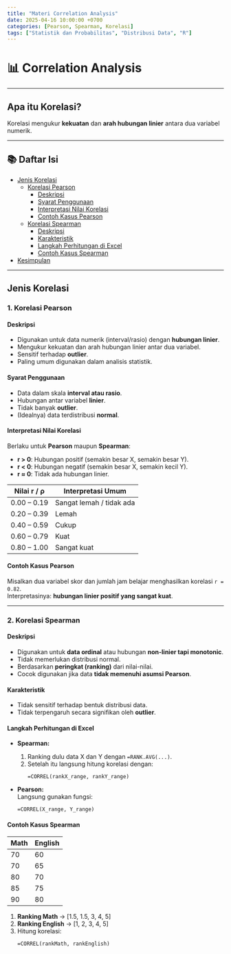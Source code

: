```yaml
---
title: "Materi Correlation Analysis"
date: 2025-04-16 10:00:00 +0700
categories: [Pearson, Spearman, Korelasi]
tags: ["Statistik dan Probabilitas", "Distribusi Data", "R"]
---
```


# 📊 Correlation Analysis

---

## Apa itu Korelasi?
Korelasi mengukur **kekuatan** dan **arah hubungan linier** antara dua variabel numerik.

---

## 📚 Daftar Isi
- [Jenis Korelasi](#jenis-korelasi)
  - [Korelasi Pearson](#1-korelasi-pearson)
    - [Deskripsi](#deskripsi)
    - [Syarat Penggunaan](#syarat-penggunaan)
    - [Interpretasi Nilai Korelasi](#interpretasi-nilai-korelasi)
    - [Contoh Kasus Pearson](#contoh-kasus-pearson)
  - [Korelasi Spearman](#2-korelasi-spearman)
    - [Deskripsi](#deskripsi-1)
    - [Karakteristik](#karakteristik)
    - [Langkah Perhitungan di Excel](#langkah-perhitungan-di-excel)
    - [Contoh Kasus Spearman](#contoh-kasus-spearman)
- [Kesimpulan](#kesimpulan)

---

## Jenis Korelasi

### 1. Korelasi Pearson

#### Deskripsi
- Digunakan untuk data numerik (interval/rasio) dengan **hubungan linier**.
- Mengukur kekuatan dan arah hubungan linier antar dua variabel.
- Sensitif terhadap **outlier**.
- Paling umum digunakan dalam analisis statistik.

#### Syarat Penggunaan
- Data dalam skala **interval atau rasio**.
- Hubungan antar variabel **linier**.
- Tidak banyak **outlier**.
- (Idealnya) data terdistribusi **normal**.

#### Interpretasi Nilai Korelasi
Berlaku untuk **Pearson** maupun **Spearman**:

- **r > 0**: Hubungan positif (semakin besar X, semakin besar Y).
- **r < 0**: Hubungan negatif (semakin besar X, semakin kecil Y).
- **r ≈ 0**: Tidak ada hubungan linier.

| Nilai r / ρ       | Interpretasi Umum             |
|-------------------|-------------------------------|
| 0.00 – 0.19       | Sangat lemah / tidak ada      |
| 0.20 – 0.39       | Lemah                         |
| 0.40 – 0.59       | Cukup                         |
| 0.60 – 0.79       | Kuat                          |
| 0.80 – 1.00       | Sangat kuat                   |

#### Contoh Kasus Pearson
Misalkan dua variabel skor dan jumlah jam belajar menghasilkan korelasi `r = 0.82`.  
Interpretasinya: **hubungan linier positif yang sangat kuat**.

---

### 2. Korelasi Spearman

#### Deskripsi
- Digunakan untuk **data ordinal** atau hubungan **non-linier tapi monotonic**.
- Tidak memerlukan distribusi normal.
- Berdasarkan **peringkat (ranking)** dari nilai-nilai.
- Cocok digunakan jika data **tidak memenuhi asumsi Pearson**.

#### Karakteristik
- Tidak sensitif terhadap bentuk distribusi data.
- Tidak terpengaruh secara signifikan oleh **outlier**.

#### Langkah Perhitungan di Excel

- **Spearman:**  
  1. Ranking dulu data X dan Y dengan `=RANK.AVG(...)`.  
  2. Setelah itu langsung hitung korelasi dengan:  
     ```excel
     =CORREL(rankX_range, rankY_range)
     ```

- **Pearson:**  
  Langsung gunakan fungsi:  
  ```excel
  =CORREL(X_range, Y_range)

#### Contoh Kasus Spearman

| Math | English |
|------|---------|
| 70   | 60      |
| 70   | 65      |
| 80   | 70      |
| 85   | 75      |
| 90   | 80      |

1. **Ranking Math** → [1.5, 1.5, 3, 4, 5]  
2. **Ranking English** → [1, 2, 3, 4, 5]  
3. Hitung korelasi:  
   ```excel
   =CORREL(rankMath, rankEnglish)

